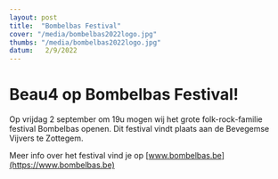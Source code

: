 ```yaml
---
layout: post
title:  "Bombelbas Festival"
cover: "/media/bombelbas2022logo.jpg"
thumbs: "/media/bombelbas2022logo.jpg"
datum:   2/9/2022
---
```


# Beau4 op Bombelbas Festival!

Op vrijdag 2 september om 19u mogen wij het grote folk-rock-familie festival Bombelbas openen.
Dit festival vindt plaats aan de Bevegemse Vijvers te Zottegem.

Meer info over het festival vind je op [www.bombelbas.be](https://www.bombelbas.be)